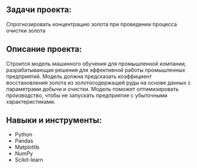 ## Задачи проекта:

Спрогнозировать концентрацию золота при проведении процесса очистки золота

## Описание проекта:

Строится модель машинного обучения для промышленной компании, разрабатывающая решения для эффективной работы промышленных предприятий. Модель должна предсказать коэффициент восстановления золота из золотосодержащей руды на основе данных с параметрами добычи и очистки. Модель поможет оптимизировать производство, чтобы не запускать предприятие с убыточными характеристиками.


## Навыки и инструменты:

- Python
- Pandas
- Matplotlib
- NumPy
- Scikit-learn
